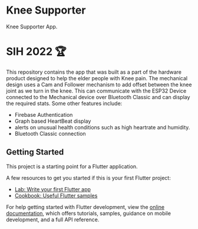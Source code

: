 # Knee Supporter

Knee Supporter App.

# SIH 2022 🏆
This repository contains the app that was built as a part of the hardware product designed to help the elder people with Knee pain. The mechanical design uses a Cam and Follower mechanism to add offset between the knee joint as we turn in the knee. This can communicate with the ESP32 Device connected to the Mechanical device over Bluetooth Classic and can display the required stats. Some other features include:
- Firebase Authentication
- Graph based HeartBeat display
- alerts on unusual health conditions such as high heartrate and humidity.
- Bluetooth Classic connection


## Getting Started

This project is a starting point for a Flutter application.

A few resources to get you started if this is your first Flutter project:

- [Lab: Write your first Flutter app](https://docs.flutter.dev/get-started/codelab)
- [Cookbook: Useful Flutter samples](https://docs.flutter.dev/cookbook)

For help getting started with Flutter development, view the
[online documentation](https://docs.flutter.dev/), which offers tutorials,
samples, guidance on mobile development, and a full API reference.
